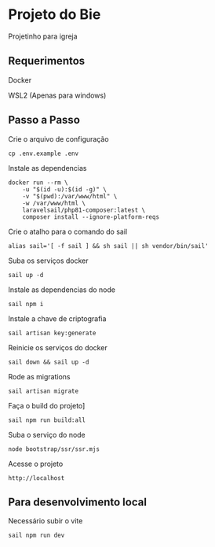 # Projeto do Bie

Projetinho para igreja

## Requerimentos

Docker

WSL2 (Apenas para windows)

## Passo a Passo

Crie o arquivo de configuração
```
cp .env.example .env
```

Instale as dependencias
```
docker run --rm \
    -u "$(id -u):$(id -g)" \
    -v "$(pwd):/var/www/html" \
    -w /var/www/html \
    laravelsail/php81-composer:latest \
    composer install --ignore-platform-reqs
```

Crie o atalho para o comando do sail
```
alias sail='[ -f sail ] && sh sail || sh vendor/bin/sail'
```

Suba os serviços docker
```
sail up -d
```

Instale as dependencias do node
```
sail npm i
```

Instale a chave de criptografia
```
sail artisan key:generate
```

Reinicie os serviços do docker
```
sail down && sail up -d
```

Rode as migrations
```
sail artisan migrate
```

Faça o build do projeto]
```
sail npm run build:all
```

Suba o serviço do node
```
node bootstrap/ssr/ssr.mjs
```

Acesse o projeto
```
http://localhost
```

## Para desenvolvimento local

Necessário subir o vite
```
sail npm run dev
```